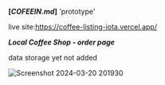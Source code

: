 **[_COFEEIN.md_]** 'prototype'

live site:https://coffee-listing-iota.vercel.app/

**_Local Coffee Shop - order page_**

data storage yet not added

![Screenshot 2024-03-20 201930](https://github.com/mariusboncev1/Coffee-in-_mock-up_/assets/100304041/a91ca6d5-79e0-4cf2-9e40-6d490032f5a1)
